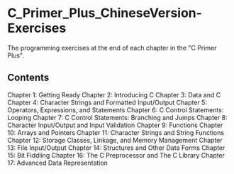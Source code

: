 # C_Primer_Plus_ChineseVersion-Exercises
The programming exercises at the end of each chapter in the "C Primer Plus".

## Contents
Chapter  1: Getting Ready
Chapter  2: Introducing C
Chapter  3: Data and C
Chapter  4: Character Strings and Formatted Input/Output
Chapter  5: Operators, Expressions, and Statements
Chapter  6: C Control Statements: Looping
Chapter  7: C Control Statements: Branching and Jumps
Chapter  8: Character Input/Output and Input Validation
Chapter  9: Functions
Chapter 10: Arrays and Pointers
Chapter 11: Character Strings and String Functions
Chapter 12: Storage Classes, Linkage, and Memory Management
Chapter 13: File Input/Output
Chapter 14: Structures and Other Data Forms
Chapter 15: Bit Fiddling
Chapter 16: The C Preprocessor and The C Library
Chapter 17: Advanced Data Representation
